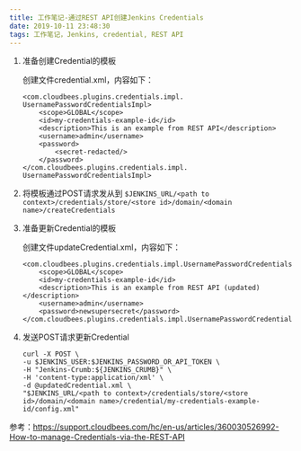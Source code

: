 ```yaml
---
title: 工作笔记-通过REST API创建Jenkins Credentials
date: 2019-10-11 23:48:30
tags: 工作笔记，Jenkins, credential, REST API
---
```


1. 准备创建Credential的模板

    创建文件credential.xml，内容如下：

    ```(xml)
    <com.cloudbees.plugins.credentials.impl. UsernamePasswordCredentialsImpl>
        <scope>GLOBAL</scope>
        <id>my-credentials-example-id</id>
        <description>This is an example from REST API</description>
        <username>admin</username>
        <password>
            <secret-redacted/>
        </password>
    </com.cloudbees.plugins.credentials.impl. UsernamePasswordCredentialsImpl>
    ```

2. 将模板通过POST请求发从到 `$JENKINS_URL/<path to context>/credentials/store/<store id>/domain/<domain name>/createCredentials` 
3. 准备更新Credential的模板

    创建文件updateCredential.xml，内容如下：

    ```(xml)
    <com.cloudbees.plugins.credentials.impl.UsernamePasswordCredentialsImpl>
        <scope>GLOBAL</scope>
        <id>my-credentials-example-id</id>
        <description>This is an example from REST API (updated)</description>
        <username>admin</username>
        <password>newsupersecret</password>
    </com.cloudbees.plugins.credentials.impl.UsernamePasswordCredentialsImpl>
    ```

4. 发送POST请求更新Credential

    ```(shell)
    curl -X POST \
    -u $JENKINS_USER:$JENKINS_PASSWORD_OR_API_TOKEN \
    -H "Jenkins-Crumb:${JENKINS_CRUMB}" \
    -H 'content-type:application/xml' \
    -d @updatedCredential.xml \
    "$JENKINS_URL/<path to context>/credentials/store/<store id>/domain/<domain name>/credential/my-credentials-example-id/config.xml"
    ```

参考：<https://support.cloudbees.com/hc/en-us/articles/360030526992-How-to-manage-Credentials-via-the-REST-API>
